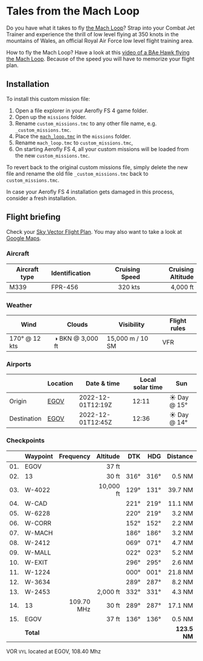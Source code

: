 Tales from the Mach Loop
========================

Do you have what it takes to fly [the Mach Loop](https://machloop.co.uk/)? Strap into your Combat Jet Trainer and experience the thrill of low level flying at 350 knots in the mountains of Wales, an official Royal Air Force low level flight training area.

How to fly the Mach Loop? Have a look at this [video of a BAe Hawk flying the Mach Loop](https://www.youtube.com/watch?v=uTxxXv9XhbM). Because of the speed you will have to memorize your flight plan.

Installation
------------

To install this custom mission file:

1. Open a file explorer in your Aerofly FS 4 game folder.
2. Open up the `missions` folder.
3. Rename `custom_missions.tmc` to any other file name,
   e.g. `_custom_missions.tmc`.
4. Place the [`mach_loop.tmc`](./mach_loop.tmc) in the `missions` folder.
5. Rename `mach_loop.tmc` to `custom_missions.tmc`,
5. On starting Aerofly FS 4, all your custom missions will be loaded from the 
   new `custom_missions.tmc`.

To revert back to the original custom missions file, simply delete the new file 
and rename the old file `_custom_missions.tmc` back to `custom_missions.tmc`.

In case your Aerofly FS 4 installation gets damaged in this process, consider
a fresh installation.

Flight briefing
---------------

Check your [Sky Vector Flight Plan](https://skyvector.com/?ll=53.249866977435666,-4.531091496975023&chart=301&zoom=3&fpl=N0320A040%20EGOV%205252N00339W%205244N00350W%205241N00353W%205239N00351W%205236N00351W%205238N00344W%205243N00341W%205244N00345W%205306N00348W%205308N00401W%205311N00405W%20EGOV). You may also want to take a look at [Google Maps](https://www.google.com/maps/@?api=1&map_action=map&center=52.926082874310104,-4.0956086684756485&zoom=10&basemap=terrain).

### Aircraft

| Aircraft type | Identification | Cruising Speed | Cruising Altitude |
|---------------|----------------|---------------:|------------------:|
| M339          | FPR-456        |        320 kts |          4,000 ft |

### Weather

| Wind          | Clouds          | Visibility       | Flight rules |
|---------------|-----------------|------------------|--------------|
| 170° @ 12 kts | ◑ BKN @ 3,000 ft | 15,000 m / 10 SM | VFR |

### Airports

|             | Location                                   | Date & time    | Local solar time | Sun |
|-------------|--------------------------------------------|----------------|------------------|-----|
| Origin      | [EGOV](https://skyvector.com/airport/EGOV) | 2022-12-01T12:19Z | 12:11 | ☀ Day @ 15° |
| Destination | [EGOV](https://skyvector.com/airport/EGOV) | 2022-12-01T12:45Z | 12:36 | ☀ Day @ 14° |

### Checkpoints

|     | Waypoint  | Frequency  | Altitude  | DTK  | HDG  | Distance |   ETE |
|:---:|-----------|-----------:|----------:|-----:|-----:|---------:|------:|
| 01. | EGOV      |            |     37 ft |      |      |          |       |
| 02. | 13        |            |     30 ft | 316° | 316° |   0.5 NM | 01:03 |
| 03. | W-4022    |            | 10,000 ft | 129° | 131° |  39.7 NM | 07:39 |
| 04. | W-CAD     |            |           | 221° | 219° |  11.1 NM | 02:08 |
| 05. | W-6228    |            |           | 220° | 219° |   3.2 NM | 00:38 |
| 06. | W-CORR    |            |           | 152° | 152° |   2.2 NM | 00:27 |
| 07. | W-MACH    |            |           | 186° | 186° |   3.2 NM | 00:38 |
| 08. | W-2412    |            |           | 069° | 071° |   4.7 NM | 00:53 |
| 09. | W-MALL    |            |           | 022° | 023° |   5.2 NM | 00:58 |
| 10. | W-EXIT    |            |           | 296° | 295° |   2.6 NM | 00:29 |
| 11. | W-1224    |            |           | 000° | 001° |  21.8 NM | 03:57 |
| 12. | W-3634    |            |           | 289° | 287° |   8.2 NM | 01:32 |
| 13. | W-2453    |            |  2,000 ft | 332° | 331° |   4.3 NM | 00:47 |
| 14. | 13        | 109.70 MHz |     30 ft | 289° | 287° |  17.1 NM | 03:11 |
| 15. | EGOV      |            |     37 ft | 136° | 136° |   0.5 NM | 01:03 |
|     | **Total** |            |           |      |      | **123.5 NM** | **25:16** |

VOR `VYL` located at EGOV, 108.40 Mhz
